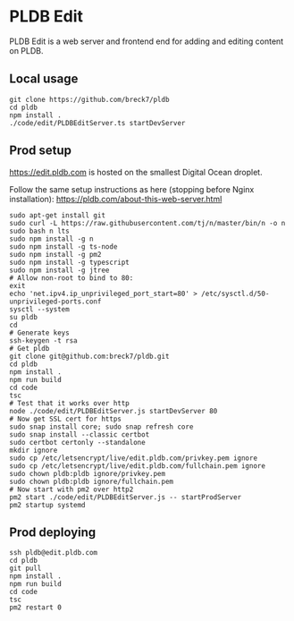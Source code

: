 # PLDB Edit

PLDB Edit is a web server and frontend end for adding and editing content
on PLDB.

## Local usage

```
git clone https://github.com/breck7/pldb
cd pldb
npm install .
./code/edit/PLDBEditServer.ts startDevServer
```

## Prod setup

https://edit.pldb.com is hosted on the smallest Digital Ocean droplet.

Follow the same setup instructions as here (stopping before Nginx installation): https://pldb.com/about-this-web-server.html

```
sudo apt-get install git
sudo curl -L https://raw.githubusercontent.com/tj/n/master/bin/n -o n
sudo bash n lts
sudo npm install -g n
sudo npm install -g ts-node
sudo npm install -g pm2
sudo npm install -g typescript
sudo npm install -g jtree
# Allow non-root to bind to 80:
exit
echo 'net.ipv4.ip_unprivileged_port_start=80' > /etc/sysctl.d/50-unprivileged-ports.conf
sysctl --system
su pldb
cd
# Generate keys
ssh-keygen -t rsa
# Get pldb
git clone git@github.com:breck7/pldb.git
cd pldb
npm install .
npm run build
cd code
tsc
# Test that it works over http
node ./code/edit/PLDBEditServer.js startDevServer 80
# Now get SSL cert for https
sudo snap install core; sudo snap refresh core
sudo snap install --classic certbot
sudo certbot certonly --standalone
mkdir ignore
sudo cp /etc/letsencrypt/live/edit.pldb.com/privkey.pem ignore
sudo cp /etc/letsencrypt/live/edit.pldb.com/fullchain.pem ignore
sudo chown pldb:pldb ignore/privkey.pem
sudo chown pldb:pldb ignore/fullchain.pem
# Now start with pm2 over http2
pm2 start ./code/edit/PLDBEditServer.js -- startProdServer
pm2 startup systemd
```

## Prod deploying

```
ssh pldb@edit.pldb.com
cd pldb
git pull
npm install .
npm run build
cd code
tsc
pm2 restart 0
```
